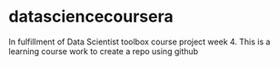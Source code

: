 # datasciencecoursera
In fulfillment of Data Scientist toolbox course project week 4. This is a learning course work to create a repo using github
